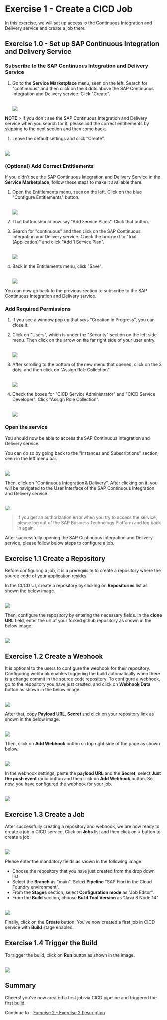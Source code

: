 # Exercise 1 - Create a CICD Job

In this exercise, we will set up access to the Continuous Integration and Delivery service and create a job there.

## Exercise 1.0 - Set up SAP Continuous Integration and Delivery Service

### Subscribe to the SAP Continuous Integration and Delivery Service

1. Go to the **Service Marketplace** menu, seen on the left. Search for "continuous" and then click on
   the 3 dots above the SAP Continuous Integration and Delivery service. Click "Create".

   <br>![](/exercises/ex1/images/create_subscription.png)

 **NOTE**  > If you don't see the SAP Continuous Integration and Delivery service when you search for it, please add the correct entitlements by skipping to the next section and then come back.

1. Leave the default settings and click "Create".

<br>![](/exercises/ex1/images/subscribe_to_service.png)

### (Optional) Add Correct Entitlements

If you didn't see the SAP Continuous Integration and Delivery Service in the **Service Marketplace**,
follow these steps to make it available there.

1. Open the Entitlements menu, seen on the left. Click on the blue "Configure Entitlements"
   button.

   <br>![](/exercises/ex1/images/configure_entitlements.png)

1. That button should now say "Add Service Plans". Click that button.

1. Search for "continuous" and then click on the SAP Continuous Integration and Delivery service.
   Check the box next to "trial (Application)" and click "Add 1 Service Plan".

   <br>![](/exercises/ex1/images/add_service_plan.png)

1. Back in the Entitlements menu, click "Save".

   <br>![](/exercises/ex1/images/save_entitlements.png)

You can now go back to the previous section to subscribe to the SAP Continuous Integration and
Delivery service.

### Add Required Permissions

1. If you see a window pop up that says "Creation in Progress", you can close it.

1. Click on "Users", which is under the "Security" section on the left side menu. Then click on the
   arrow on the far right side of your user entry.

   <br>![](/exercises/ex1/images/click_on_user.png)

1. After scrolling to the bottom of the new menu that opened, click on the 3 dots, and then click
   on "Assign Role Collection".

   <br>![](/exercises/ex1/images/assign_role.png)

1. Check the boxes for "CICD Service Administrator" and "CICD Service Developer". Click "Assign Role
   Collection".

   <br>![](/exercises/ex1/images/assign_cicd_roles.png)

### Open the service

You should now be able to access the SAP Continuous Integration and Delivery service.

You can do so by going back to the "Instances and Subscriptions" section, seen in the left menu bar.

<br>![](images/login_to_cicd.png)

Then, click on "Continuous Integration & Delivery". After clicking on it, you will be navigated to
the User Interface of the SAP Continuous Integration and Delivery service.

<br>![](/exercises/ex1/images/open_service.png)

> If you get an authorization error when you try to access the service, please log out of the SAP Business Technology Platform and log back in again.

After successfully opening the SAP Continuous Integration and Delivery service, please follow below
steps to configure a job.

## Exercise 1.1 Create a Repository

Before configuring a job, it is a prerequisite to create a repository where the source code of your application resides.

In the CI/CD UI, create a repository by clicking on **Repositories** list as shown the below image.

<br>![](images/add_repo.png)

Then, configure the repository by entering the necessary fields. In the **clone URL** field, enter the url of your forked github repository as shown in the below image.
 
<br>![](images/configure_repo.png)


## Exercise 1.2 Create a Webhook

It is optional to the users to configure the webhook for their repository. Configuring webhook enables triggering the build automatically when there is a change commit in the source code repository. 
To configure a webhook, go to the repository you have just created, and click on **Webhook Data** button as shown in the below image.

<br>![](images/webhook_data_button.png)

After that, copy **Payload URL**, **Secret** and click on your repository link as shown in the below image.

<br>![](images/webhook_payload_info.png)

Then, click on **Add Webhook** button on top right side of the page as shown below.
 
<br>![](images/add_webhook_button.png)

In the webhook settings, paste the **payload URL** and the **Secret**, select **Just the push event** radio button and then click on **Add Webhook** button.
So now, you have configured the webhook for your job.

<br>![](images/webhook_config.png)

## Exercise 1.3 Create a Job

After successfully creating a repository and webhook, we are now ready to create a job in CICD service.
Click on **Jobs** list and then click on **+** button to create a job.

<br>![](images/add_a_job.png)

 Please enter the mandatory fields as shown in the following image. 
 - Choose the repository that you have just created from the drop down list. 
 - Select the **Branch** as "main". Select **Pipeline** "SAP Fiori in the Cloud Foundry environment". 
 - From the **Stages** section, select **Configuration mode** as "Job Editor".
 - From the **Build** section, choose **Build Tool Version** as "Java 8 Node 14" 

<br>![](images/configure_a_job.png)

Finally, click on the **Create** button. You've now created a first job in CICD service with **Build** stage enabled.

## Exercise 1.4 Trigger the Build

To trigger the build, click on **Run** button as shown in the image.

<br>![](images/trigger_build.png)

## Summary

Cheers! you've now created a first job via CICD pipeline and triggered the first build.

Continue to - [Exercise 2 - Exercise 2 Description](../ex2/README.md)

